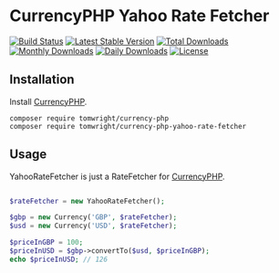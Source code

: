 # CurrencyPHP Yahoo Rate Fetcher

[![Build Status](https://travis-ci.org/TomWright/CurrencyPHPYahooRateFetcher.svg?branch=master)](https://travis-ci.org/TomWright/CurrencyPHPYahooRateFetcher)
[![Latest Stable Version](https://poser.pugx.org/tomwright/currency-php-yahoo-rate-fetcher/v/stable)](https://packagist.org/packages/tomwright/currency-php-yahoo-rate-fetcher)
[![Total Downloads](https://poser.pugx.org/tomwright/currency-php-yahoo-rate-fetcher/downloads)](https://packagist.org/packages/tomwright/currency-php-yahoo-rate-fetcher)
[![Monthly Downloads](https://poser.pugx.org/tomwright/currency-php-yahoo-rate-fetcher/d/monthly)](https://packagist.org/packages/tomwright/currency-php-yahoo-rate-fetcher)
[![Daily Downloads](https://poser.pugx.org/tomwright/currency-php-yahoo-rate-fetcher/d/daily)](https://packagist.org/packages/tomwright/currency-php-yahoo-rate-fetcher)
[![License](https://poser.pugx.org/tomwright/currency-php-yahoo-rate-fetcher/license.svg)](https://packagist.org/packages/tomwright/currency-php-yahoo-rate-fetcher)

## Installation

Install [CurrencyPHP](https://github.com/TomWright/CurrencyPHP).
```
composer require tomwright/currency-php
composer require tomwright/currency-php-yahoo-rate-fetcher
```

## Usage

YahooRateFetcher is just a RateFetcher for [CurrencyPHP](https://github.com/TomWright/CurrencyPHP).

```php

$rateFetcher = new YahooRateFetcher();

$gbp = new Currency('GBP', $rateFetcher);
$usd = new Currency('USD', $rateFetcher);

$priceInGBP = 100;
$priceInUSD = $gbp->convertTo($usd, $priceInGBP);
echo $priceInUSD; // 126
```
